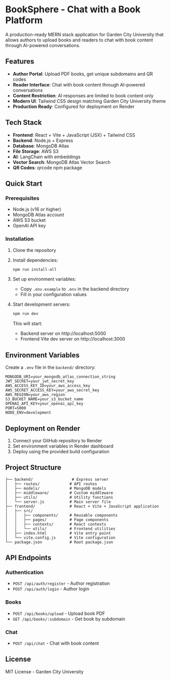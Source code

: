 # BookSphere - Chat with a Book Platform

A production-ready MERN stack application for Garden City University that allows authors to upload books and readers to chat with book content through AI-powered conversations.

## Features

- **Author Portal**: Upload PDF books, get unique subdomains and QR codes
- **Reader Interface**: Chat with book content through AI-powered conversations
- **Content Restriction**: AI responses are limited to book content only
- **Modern UI**: Tailwind CSS design matching Garden City University theme
- **Production Ready**: Configured for deployment on Render

## Tech Stack

- **Frontend**: React + Vite + JavaScript (JSX) + Tailwind CSS
- **Backend**: Node.js + Express
- **Database**: MongoDB Atlas
- **File Storage**: AWS S3
- **AI**: LangChain with embeddings
- **Vector Search**: MongoDB Atlas Vector Search
- **QR Codes**: qrcode npm package

## Quick Start

### Prerequisites

- Node.js (v16 or higher)
- MongoDB Atlas account
- AWS S3 bucket
- OpenAI API key

### Installation

1. Clone the repository
2. Install dependencies:
   ```bash
   npm run install-all
   ```

3. Set up environment variables:
   - Copy `.env.example` to `.env` in the backend directory
   - Fill in your configuration values

4. Start development servers:
   ```bash
   npm run dev
   ```
   This will start:
   - Backend server on http://localhost:5000
   - Frontend Vite dev server on http://localhost:3000

## Environment Variables

Create a `.env` file in the `backend/` directory:

```env
MONGODB_URI=your_mongodb_atlas_connection_string
JWT_SECRET=your_jwt_secret_key
AWS_ACCESS_KEY_ID=your_aws_access_key
AWS_SECRET_ACCESS_KEY=your_aws_secret_key
AWS_REGION=your_aws_region
S3_BUCKET_NAME=your_s3_bucket_name
OPENAI_API_KEY=your_openai_api_key
PORT=5000
NODE_ENV=development
```

## Deployment on Render

1. Connect your GitHub repository to Render
2. Set environment variables in Render dashboard
3. Deploy using the provided build configuration

## Project Structure

```
├── backend/                 # Express server
│   ├── routes/             # API routes
│   ├── models/             # MongoDB models
│   ├── middleware/         # Custom middleware
│   ├── utils/              # Utility functions
│   └── server.js           # Main server file
├── frontend/               # React + Vite + JavaScript application
│   ├── src/
│   │   ├── components/     # Reusable components
│   │   ├── pages/          # Page components
│   │   ├── contexts/       # React contexts
│   │   └── utils/          # Frontend utilities
│   ├── index.html          # Vite entry point
│   └── vite.config.js      # Vite configuration
└── package.json            # Root package.json
```

## API Endpoints

### Authentication
- `POST /api/auth/register` - Author registration
- `POST /api/auth/login` - Author login

### Books
- `POST /api/books/upload` - Upload book PDF
- `GET /api/books/:subdomain` - Get book by subdomain

### Chat
- `POST /api/chat` - Chat with book content

## License

MIT License - Garden City University
